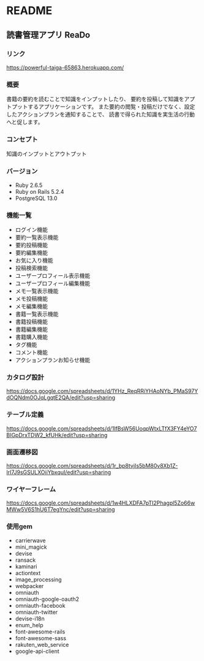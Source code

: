 # README

## 読書管理アプリ ReaDo

### リンク
https://powerful-taiga-65863.herokuapp.com/
### 概要
書籍の要約を読むことで知識をインプットしたり、
要約を投稿して知識をアプトプットするアプリケーションです。
また要約の閲覧・投稿だけでなく、設定したアクションプランを通知することで、
読書で得られた知識を実生活の行動へと促します。

### コンセプト
知識のインプットとアウトプット

### バージョン
- Ruby 2.6.5
- Ruby on Rails 5.2.4
- PostgreSQL 13.0

### 機能一覧
- ログイン機能
- 要約一覧表示機能
- 要約投稿機能
- 要約編集機能
- お気に入り機能
- 投稿検索機能
- ユーザープロフィール表示機能
- ユーザープロフィール編集機能
- メモ一覧表示機能
- メモ投稿機能
- メモ編集機能
- 書籍一覧表示機能
- 書籍投稿機能
- 書籍編集機能
- 書籍購入機能
- タグ機能
- コメント機能
- アクションプランお知らせ機能

### カタログ設計
https://docs.google.com/spreadsheets/d/1YHz_ReqRRiYHAoNYb_PMaS97YdOQNdm0OJqLgqtE2QA/edit?usp=sharing

### テーブル定義
https://docs.google.com/spreadsheets/d/1IfBsW56UoqpWtxLTfX3FY4eYO7BIGpDrxTDW2_kfUHk/edit?usp=sharing

### 画面遷移図
https://docs.google.com/spreadsheets/d/1r_bp8tvjIs5bM80v8Xb1Z-lrI7J9sGSULXOiiYbxquI/edit?usp=sharing

### ワイヤーフレーム
https://docs.google.com/spreadsheets/d/1w4HLXDFA7pTI2Phagpl5Zo66wMWw5V6S1hU6T7egYnc/edit?usp=sharing

### 使用gem
- carrierwave
- mini_magick
- devise
- ransack
- kaminari
- actiontext
- image_processing
- webpacker
- omniauth
- omniauth-google-oauth2
- omniauth-facebook
- omniauth-twitter
- devise-i18n
- enum_help
- font-awesome-rails
- font-awesome-sass
- rakuten_web_service
- google-api-client
